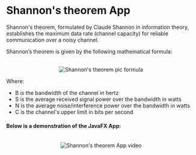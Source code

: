# Shannon's theorem App

Shannon's theorem, formulated by Claude Shannon in information theory, establishes the maximum data rate (channel capacity) for reliable communication over a noisy channel.

Shannon’s theorem is given by the following mathematical formula:

<br>
<div align="center">
  <img src="https://github.com/Hussein-Mansour/javaFX/assets/74609841/1277bfbd-6d42-4f0f-af61-017dc220add9" alt="Shannon's theorem pic formula">
</div>

Where:
 - B is the bandwidth of the channel in hertz
 - S is the average received signal power over the bandwidth in watts
 - N is the average noise/interference power over the bandwidth in watts
 - C is the channel's upper limit in bits per second 

#### Below is a demonstration of the JavaFX App:
<br>
<div align="center">
  <img src="https://github.com/Hussein-Mansour/javaFX/assets/74609841/f4b87f59-1228-4b0e-89bd-9d1686bdf66e" alt="Shannon's theorem App video">
</div>
